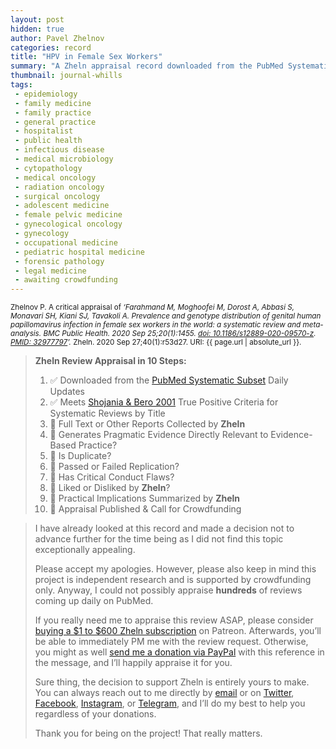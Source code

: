 ```yaml
---
layout: post
hidden: true
author: Pavel Zhelnov
categories: record
title: "HPV in Female Sex Workers"
summary: "A Zheln appraisal record downloaded from the PubMed Systematic Subset daily updates."
thumbnail: journal-whills
tags:
 - epidemiology
 - family medicine
 - family practice
 - general practice
 - hospitalist
 - public health
 - infectious disease
 - medical microbiology
 - cytopathology
 - medical oncology
 - radiation oncology
 - surgical oncology
 - adolescent medicine
 - female pelvic medicine
 - gynecological oncology
 - gynecology
 - occupational medicine
 - pediatric hospital medicine
 - forensic pathology
 - legal medicine
 - awaiting crowdfunding
---
```


<small id="citation">Zhelnov P. A critical appraisal of _‘Farahmand M, Moghoofei M, Dorost A, Abbasi S, Monavari SH, Kiani SJ, Tavakoli A. Prevalence and genotype distribution of genital human papillomavirus infection in female sex workers in the world: a systematic review and meta- analysis. BMC Public Health. 2020 Sep 25;20(1):1455. [doi: 10.1186/s12889-020-09570-z](https://doi.org/10.1186/s12889-020-09570-z). [PMID: 32977797](https://pubmed.gov/32977797)’._ Zheln. 2020 Sep 27;40(1):r53d27. URI: {{ page.url | absolute_url }}.</small>

> **Zheln Review Appraisal in 10 Steps:**
>
> 1. ✅ Downloaded from the [PubMed Systematic Subset](https://github.com/p1m-ortho/qs-global-ortho-search-queries/blob/global-sr-query/README.md) Daily Updates
> 2. ✅ Meets [Shojania & Bero 2001](https://www.researchgate.net/publication/11820967_Taking_Advantage_of_the_Explosion_of_Systematic_Reviews_An_Efficient_MEDLINE_Search_Strategy) True Positive Criteria for Systematic Reviews by Title
> 3. 🔄 Full Text or Other Reports Collected by **Zheln**
> 4. 🔄 Generates Pragmatic Evidence Directly Relevant to Evidence-Based Practice?
> 5. 🔄 Is Duplicate?
> 6. 🔄 Passed or Failed Replication?
> 7. 🔄 Has Critical Conduct Flaws?
> 8. 🔄 Liked or Disliked by **Zheln**?
> 9. 🔄 Practical Implications Summarized by **Zheln**
> 10. 🔄 Appraisal Published & Call for Crowdfunding

> I have already looked at this record and made a decision not to advance further for the time being as I did not find this topic exceptionally appealing.
>
> Please accept my apologies. However, please also keep in mind this project is independent research and is supported by crowdfunding only. Anyway, I could not possibly appraise **hundreds** of reviews coming up daily on PubMed.
> 
> If you really need me to appraise this review ASAP, please consider [buying a $1 to $600 Zheln subscription](https://patreon.com/zheln) on Patreon. Afterwards, you’ll be able to immediately PM me with the review request. Otherwise, you might as well [send me a donation via PayPal](https://paypal.me/pjelnov) with this reference in the message, and I’ll happily appraise it for you.
> 
> Sure thing, the decision to support Zheln is entirely yours to make. You can always reach out to me directly by [email](mailto:pavel@zheln.com) or on [Twitter](https://twitter.com/drzhelnov), [Facebook](https://facebook.com/drzhelnov), [Instagram](https://instagram.com/igzheln), or [Telegram](https://t.me/drzhelnov), and I’ll do my best to help you regardless of your donations.
> 
> Thank you for being on the project! That really matters.
